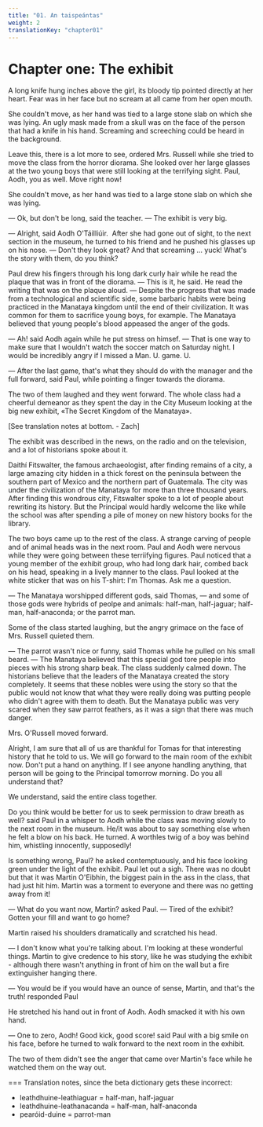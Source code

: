 ```yaml
---
title: "01. An taispeántas"
weight: 2
translationKey: "chapter01"
---
```


# Chapter one: The exhibit

A long knife hung inches above the girl, its bloody tip pointed directly at her heart. Fear was in her face but no scream at all came from her open mouth.

She couldn't move, as her hand was tied to a large stone slab on which she was lying.  An ugly mask made from a skull was on the face of the person that had a knife in his hand. Screaming and screeching could be heard in the background.

Leave this, there is a lot more to see, ordered Mrs. Russell while she tried to move the class from the horror diorama. She looked over her large glasses at the two young boys that were still looking at the terrifying sight. Paul, Aodh, you as well. Move right now!

She couldn't move, as her hand was tied to a large stone slab on which she was lying.

— Ok, but don't be long, said the teacher. — The exhibit is very big.

— Alright, said Aodh O'Táilliúir.  After she had gone out of sight, to the next section in the museum, he turned to his friend and he pushed his glasses up on his nose. — Don't they look great? And that screaming ... yuck! What's the story with them, do you think?

Paul drew his fingers through his long dark curly hair while he read the plaque that was in front of the diorama. — This is it, he said. He read the writing that was on the plaque aloud. — Despite the progress that was made from a technological and scientific side, some barbaric habits were being practiced in the Manataya kingdom until the end of their civilization. It was common for them to sacrifice young boys, for example. The Manataya believed that young people's blood appeased the anger of the gods.

— Ah! said Aodh again while he put stress on himsef.  — That is one way to make sure that I wouldn't watch the soccer match on Saturday night. I would be incredibly angry if I missed a Man. U. game. U.

— After the last game, that's what they should do with the manager and the full forward, said Paul, while pointing a finger towards the diorama.

The two of them laughed and they went forward. The whole class had a cheerful demeanor as they spent the day in the City Museum looking at the big new exhibit, «The Secret Kingdom of the Manataya».

[See translation notes at bottom. - Zach]

The exhibit was described in the news, on the radio and on the television, and a lot of historians spoke about it.

Daithí Fitswalter, the famous archaeologist, after finding remains of a city, a large amazing city hidden in a thick forest on the peninsula between the southern part of Mexico and the northern part of Guatemala. The city was under the civilization of the Manataya for more than three thousand years. After finding this wondrous city, Fitswalter spoke to a lot of people about rewriting its history. But the Principal would hardly welcome the like while the school was after spending a pile of money on new history books for the library.

The two boys came up to the rest of the class. A strange carving of people and  of animal heads was in the next room. Paul and Aodh were nervous while they were going between these terriifying figures. Paul noticed that a young member of the exhibit group, who had long dark hair, combed back on his head, speaking in a lively manner to the class.  Paul looked at the white sticker that was on his T-shirt: I'm Thomas.  Ask me a question.

— The Manataya worshipped different gods, said Thomas, — and some of those gods were hybrids of peolpe and animals: half-man, half-jaguar; half-man, half-anaconda; or the parrot man.

Some of the class started laughing, but the angry grimace on the face of Mrs. Russell quieted them.

— The parrot wasn't nice or funny, said Thomas while he pulled on his small beard. — The Manataya believed that this special god tore people into pieces with his strong sharp beak. The class suddenly calmed down. The historians believe that the leaders of the Manataya created the story completely. It seems that these nobles were using the story so that the public would not know that what they were really doing was putting people who didn't agree with them to death. But the Manataya public was very scared when they saw parrot feathers, as it was a sign that there was much danger.

Mrs. O'Russell moved forward.

Alright, I am sure that all of us are thankful for Tomas for that interesting history that he told to us. We will go forward to the main room of the exhibit now. Don't put a hand on anything. If I see anyone handling anything, that person will be going to the Principal tomorrow morning. Do you all understand that?

We understand, said the entire class together.

Do you think would be better for us to seek permission to draw breath as well? said Paul in a whisper to Aodh while the class was moving slowly to the next room in the museum.  He/it was about to say something else when he felt a blow on his back. He turned. A worthles twig of a boy was behind him, whistling innocently, supposedly!

Is something wrong, Paul? he asked contemptuously, and his face looking green under the light of the exhibit. Paul let out a sigh. There was no doubt but that it was Martin O'Eibhin, the biggest pain in the ass in the class, that had just hit him. Martin was a torment to everyone and there was no getting away from it!

— What do you want now, Martin? asked Paul. — Tired of the exhibit? Gotten your fill and want to go home?

Martin raised his shoulders dramatically and scratched his head.

— I don't know what you're talking about. I'm looking at these wonderful things. Martin to give credence to his story, like he was studying the exhibit - although there wasn't anything in front of him on the wall but a fire extinguisher hanging there.

— You would be if you would have an ounce of sense, Martin, and that's the truth!  responded Paul

He stretched his hand out in front of Aodh. Aodh smacked it with his own hand.

— One to zero, Aodh! Good kick, good score! said Paul with a big smile on his face, before he turned to walk forward to the next room in the exhibit.

The two of them didn't see the anger that came over Martin's face while he watched them on the way out.

===
Translation notes, since the beta dictionary gets these incorrect:

- leathdhuine-leathiaguar = half-man, half-jaguar
- leathdhuine-leathanacanda = half-man, half-anaconda
- pearóid-duine = parrot-man
